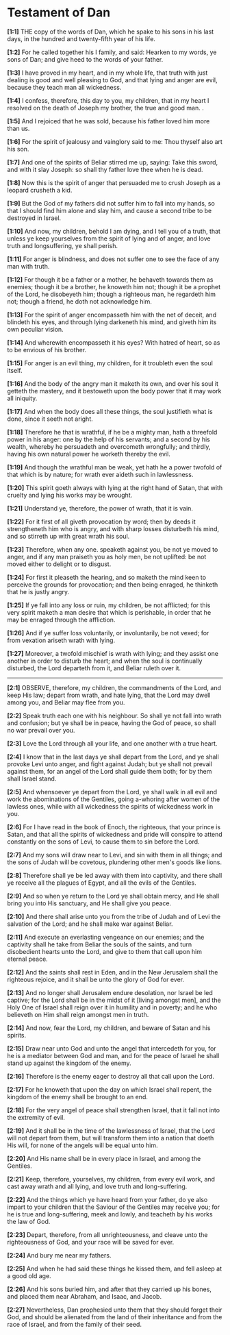 # Testament of Dan



**[1:1]** THE copy of the words of Dan, which he spake to his sons in his last days, in the hundred and twenty-fifth year of his life.

**[1:2]** For he called together his I family, and said: Hearken to my words, ye sons of Dan; and give heed to the words of your father.

**[1:3]** I have proved in my heart, and in my whole life, that truth with just dealing is good and well pleasing to God, and that lying and anger are evil, because they teach man all wickedness.

**[1:4]** I confess, therefore, this day to you, my children, that in my heart I resolved on the death of Joseph my brother, the true and good man. .

**[1:5]** And I rejoiced that he was sold, because his father loved him more than us.

**[1:6]** For the spirit of jealousy and vainglory said to me: Thou thyself also art his son.

**[1:7]** And one of the spirits of Beliar stirred me up, saying: Take this sword, and with it slay Joseph: so shall thy father love thee when he is dead.

**[1:8]** Now this is the spirit of anger that persuaded me to crush Joseph as a leopard crusheth a kid.

**[1:9]** But the God of my fathers did not suffer him to fall into my hands, so that I should find him alone and slay him, and cause a second tribe to be destroyed in Israel.

**[1:10]** And now, my children, behold I am dying, and I tell you of a truth, that unless ye keep yourselves from the spirit of lying and of anger, and love truth and longsuffering, ye shall perish.

**[1:11]** For anger is blindness, and does not suffer one to see the face of any man with truth.

**[1:12]** For though it be a father or a mother, he behaveth towards them as enemies; though it be a brother, he knoweth him not; though it be a prophet of the Lord, he disobeyeth him; though a righteous man, he regardeth him not; though a friend, he doth not acknowledge him.

**[1:13]** For the spirit of anger encompasseth him with the net of deceit, and blindeth his eyes, and through lying darkeneth his mind, and giveth him its own peculiar vision.

**[1:14]** And wherewith encompasseth it his eyes? With hatred of heart, so as to be envious of his brother.

**[1:15]** For anger is an evil thing, my children, for it troubleth even the soul itself.

**[1:16]** And the body of the angry man it maketh its own, and over his soul it getteth the mastery, and it bestoweth upon the body power that it may work all iniquity.

**[1:17]** And when the body does all these things, the soul justifieth what is done, since it seeth not aright.

**[1:18]** Therefore he that is wrathful, if he be a mighty man, hath a threefold power in his anger: one by the help of his servants; and a second by his wealth, whereby he persuadeth and overcometh wrongfully; and thirdly, having his own natural power he worketh thereby the evil.

**[1:19]** And though the wrathful man be weak, yet hath he a power twofold of that which is by nature; for wrath ever aideth such in lawlessness.

**[1:20]** This spirit goeth always with lying at the right hand of Satan, that with cruelty and lying his works may be wrought.

**[1:21]** Understand ye, therefore, the power of wrath, that it is vain.

**[1:22]** For it first of all giveth provocation by word; then by deeds it strengtheneth him who is angry, and with sharp losses disturbeth his mind, and so stirreth up with great wrath his soul.

**[1:23]** Therefore, when any one. speaketh against you, be not ye moved to anger, and if any man praiseth you as holy men, be not uplifted: be not moved either to delight or to disgust.

**[1:24]** For first it pleaseth the hearing, and so maketh the mind keen to perceive the grounds for provocation; and then being enraged, he thinketh that he is justly angry.

**[1:25]** If ye fall into any loss or ruin, my children, be not afflicted; for this very spirit maketh a man desire that which is perishable, in order that he may be enraged through the affliction.

**[1:26]** And if ye suffer loss voluntarily, or involuntarily, be not vexed; for from vexation ariseth wrath with lying.

**[1:27]** Moreover, a twofold mischief is wrath with lying; and they assist one another in order to disturb the heart; and when the soul is continually disturbed, the Lord departeth from it, and Beliar ruleth over it.



---



**[2:1]** OBSERVE, therefore, my children, the commandments of the Lord, and keep His law; depart from wrath, and hate lying, that the Lord may dwell among you, and Beliar may flee from you.

**[2:2]** Speak truth each one with his neighbour. So shall ye not fall into wrath and confusion; but ye shall be in peace, having the God of peace, so shall no war prevail over you.

**[2:3]** Love the Lord through all your life, and one another with a true heart.

**[2:4]** I know that in the last days ye shall depart from the Lord, and ye shall provoke Levi unto anger, and fight against Judah; but ye shall not prevail against them, for an angel of the Lord shall guide them both; for by them shall Israel stand.

**[2:5]** And whensoever ye depart from the Lord, ye shall walk in all evil and work the abominations of the Gentiles, going a-whoring after women of the lawless ones, while with all wickedness the spirits of wickedness work in you.

**[2:6]** For I have read in the book of Enoch, the righteous, that your prince is Satan, and that all the spirits of wickedness and pride will conspire to attend constantly on the sons of Levi, to cause them to sin before the Lord.

**[2:7]** And my sons will draw near to Levi, and sin with them in all things; and the sons of Judah will be covetous, plundering other men's goods like lions.

**[2:8]** Therefore shall ye be led away with them into captivity, and there shall ye receive all the plagues of Egypt, and all the evils of the Gentiles.

**[2:9]** And so when ye return to the Lord ye shall obtain mercy, and He shall bring you into His sanctuary, and He shall give you peace.

**[2:10]** And there shall arise unto you from the tribe of Judah and of Levi the salvation of the Lord; and he shall make war against Beliar.

**[2:11]** And execute an everlasting vengeance on our enemies; and the captivity shall he take from Beliar the souls of the saints, and turn disobedient hearts unto the Lord, and give to them that call upon him eternal peace.

**[2:12]** And the saints shall rest in Eden, and in the New Jerusalem shall the righteous rejoice, and it shall be unto the glory of God for ever.

**[2:13]** And no longer shall Jerusalem endure desolation, nor Israel be led captive; for the Lord shall be in the midst of it [living amongst men], and the Holy One of Israel shall reign over it in humility and in poverty; and he who believeth on Him shall reign amongst men in truth.

**[2:14]** And now, fear the Lord, my children, and beware of Satan and his spirits.

**[2:15]** Draw near unto God and unto the angel that intercedeth for you, for he is a mediator between God and man, and for the peace of Israel he shall stand up against the kingdom of the enemy.

**[2:16]** Therefore is the enemy eager to destroy all that call upon the Lord.

**[2:17]** For he knoweth that upon the day on which Israel shall repent, the kingdom of the enemy shall be brought to an end.

**[2:18]** For the very angel of peace shall strengthen Israel, that it fall not into the extremity of evil.

**[2:19]** And it shall be in the time of the lawlessness of Israel, that the Lord will not depart from them, but will transform them into a nation that doeth His will, for none of the angels will be equal unto him.

**[2:20]** And His name shall be in every place in Israel, and among the Gentiles.

**[2:21]** Keep, therefore, yourselves, my children, from every evil work, and cast away wrath and all lying, and love truth and long-suffering.

**[2:22]** And the things which ye have heard from your father, do ye also impart to your children that the Saviour of the Gentiles may receive you; for he is true and long-suffering, meek and lowly, and teacheth by his works the law of God.

**[2:23]** Depart, therefore, from all unrighteousness, and cleave unto the righteousness of God, and your race will be saved for ever.

**[2:24]** And bury me near my fathers.

**[2:25]** And when he had said these things he kissed them, and fell asleep at a good old age.

**[2:26]** And his sons buried him, and after that they carried up his bones, and placed them near Abraham, and Isaac, and Jacob.

**[2:27]** Nevertheless, Dan prophesied unto them that they should forget their God, and should be alienated from the land of their inheritance and from the race of Israel, and from the family of their seed.


